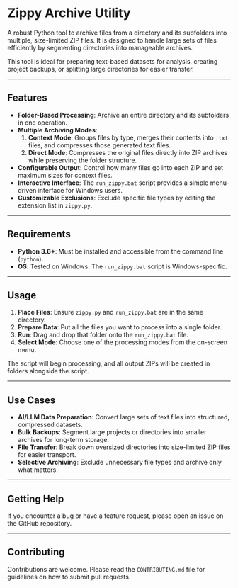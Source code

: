 # Zippy Archive Utility

A robust Python tool to archive files from a directory and its subfolders into multiple, size-limited ZIP files. It is designed to handle large sets of files efficiently by segmenting directories into manageable archives.

This tool is ideal for preparing text-based datasets for analysis, creating project backups, or splitting large directories for easier transfer.

---

## Features

-   **Folder-Based Processing**: Archive an entire directory and its subfolders in one operation.
-   **Multiple Archiving Modes**:
    1.  **Context Mode**: Groups files by type, merges their contents into `.txt` files, and compresses those generated text files.
    2.  **Direct Mode**: Compresses the original files directly into ZIP archives while preserving the folder structure.
-   **Configurable Output**: Control how many files go into each ZIP and set maximum sizes for context files.
-   **Interactive Interface**: The `run_zippy.bat` script provides a simple menu-driven interface for Windows users.
-   **Customizable Exclusions**: Exclude specific file types by editing the extension list in `zippy.py`.

---

## Requirements

-   **Python 3.6+**: Must be installed and accessible from the command line (`python`).
-   **OS**: Tested on Windows. The `run_zippy.bat` script is Windows-specific.

---

## Usage

1.  **Place Files**: Ensure `zippy.py` and `run_zippy.bat` are in the same directory.
2.  **Prepare Data**: Put all the files you want to process into a single folder.
3.  **Run**: Drag and drop that folder onto the `run_zippy.bat` file.
4.  **Select Mode**: Choose one of the processing modes from the on-screen menu.

The script will begin processing, and all output ZIPs will be created in folders alongside the script.

---

## Use Cases

-   **AI/LLM Data Preparation**: Convert large sets of text files into structured, compressed datasets.
-   **Bulk Backups**: Segment large projects or directories into smaller archives for long-term storage.
-   **File Transfer**: Break down oversized directories into size-limited ZIP files for easier transport.
-   **Selective Archiving**: Exclude unnecessary file types and archive only what matters.

---

## Getting Help

If you encounter a bug or have a feature request, please open an issue on the GitHub repository.

---

## Contributing

Contributions are welcome. Please read the `CONTRIBUTING.md` file for guidelines on how to submit pull requests.
